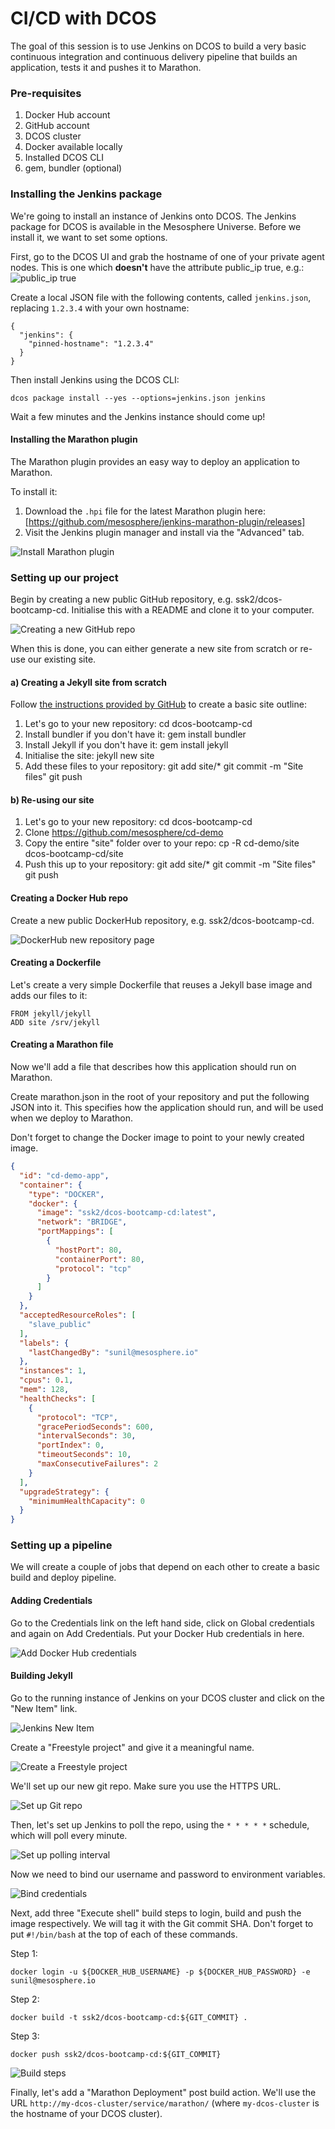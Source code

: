 # CI/CD with DCOS

The goal of this session is to use Jenkins on DCOS to build a very basic continuous integration and continuous delivery pipeline that builds an application, tests it and pushes it to Marathon.

### Pre-requisites

1. Docker Hub account
2. GitHub account
3. DCOS cluster
4. Docker available locally
5. Installed DCOS CLI
6. gem, bundler (optional)

### Installing the Jenkins package

We're going to install an instance of Jenkins onto DCOS. The Jenkins package for DCOS is available in the Mesosphere Universe. Before we install it, we want to set some options.

First, go to the DCOS UI and grab the hostname of one of your private agent nodes. This is one which **doesn't** have the attribute public_ip true, e.g.:
![public_ip true](http://cl.ly/1C2E3v2q243S/Image%202016-04-14%20at%201.41.14%20PM.png)

Create a local JSON file with the following contents, called `jenkins.json`, replacing `1.2.3.4` with your own hostname:
```
{
  "jenkins": {
    "pinned-hostname": "1.2.3.4"
  }
}
```

Then install Jenkins using the DCOS CLI:
```
dcos package install --yes --options=jenkins.json jenkins
```

Wait a few minutes and the Jenkins instance should come up!

#### Installing the Marathon plugin

The Marathon plugin provides an easy way to deploy an application to Marathon.

To install it:

1. Download the `.hpi` file for the latest Marathon plugin here: [https://github.com/mesosphere/jenkins-marathon-plugin/releases]
2. Visit the Jenkins plugin manager and install via the "Advanced" tab.

![Install Marathon plugin](http://cl.ly/2V2c3W2V3e1D/Image%202016-04-14%20at%201.58.23%20PM.png)

### Setting up our project

Begin by creating a new public GitHub repository, e.g. ssk2/dcos-bootcamp-cd. Initialise this with a README and clone it to your computer.

![Creating a new GitHub repo](http://f.cl.ly/items/3o0n2M3B0H0v1s102r2J/Image%202016-04-14%20at%201.28.48%20PM.png)

When this is done, you can either generate a new site from scratch or re-use our existing site.

#### a) Creating a Jekyll site from scratch

Follow [the instructions provided by GitHub](http://www.stephaniehicks.com/githubPages_tutorial/pages/githubpages-jekyll.html) to create a basic site outline:

1. Let's go to your new repository:
    cd dcos-bootcamp-cd
2. Install bundler if you don't have it:
    gem install bundler
3. Install Jekyll if you don't have it:
    gem install jekyll
4. Initialise the site:
    jekyll new site
5. Add these files to your repository:
    git add site/*
    git commit -m "Site files"
    git push

#### b) Re-using our site

1. Let's go to your new repository:
    cd dcos-bootcamp-cd
2. Clone https://github.com/mesosphere/cd-demo
3. Copy the entire "site" folder over to your repo:
    cp -R cd-demo/site dcos-bootcamp-cd/site
4. Push this up to your repository:
    git add site/*
    git commit -m "Site files"
    git push

#### Creating a Docker Hub repo

Create a new public DockerHub repository, e.g. ssk2/dcos-bootcamp-cd.

![DockerHub new repository page](http://f.cl.ly/items/1J1n0a2K1O2c0p0s0T11/Image%202016-04-14%20at%201.22.07%20PM.png)

#### Creating a Dockerfile

Let's create a very simple Dockerfile that reuses a Jekyll base image and adds our files to it:

```
FROM jekyll/jekyll
ADD site /srv/jekyll
```

#### Creating a Marathon file

Now we'll add a file that describes how this application should run on Marathon.

Create marathon.json in the root of your repository and put the following JSON into it. This specifies how the application should run, and will be used when we deploy to Marathon.

Don't forget to change the Docker image to point to your newly created image.

```json
{
  "id": "cd-demo-app",
  "container": {
    "type": "DOCKER",
    "docker": {
      "image": "ssk2/dcos-bootcamp-cd:latest",
      "network": "BRIDGE",
      "portMappings": [
        {
          "hostPort": 80,
          "containerPort": 80,
          "protocol": "tcp"
        }
      ]
    }
  },
  "acceptedResourceRoles": [
    "slave_public"
  ],
  "labels": {
    "lastChangedBy": "sunil@mesosphere.io"
  },
  "instances": 1,
  "cpus": 0.1,
  "mem": 128,
  "healthChecks": [
    {
      "protocol": "TCP",
      "gracePeriodSeconds": 600,
      "intervalSeconds": 30,
      "portIndex": 0,
      "timeoutSeconds": 10,
      "maxConsecutiveFailures": 2
    }
  ],
  "upgradeStrategy": {
    "minimumHealthCapacity": 0
  }
}
```

### Setting up a pipeline

We will create a couple of jobs that depend on each other to create a basic build and deploy pipeline.

#### Adding Credentials

Go to the Credentials link on the left hand side, click on Global credentials and again on Add Credentials. Put your Docker Hub credentials in here.

![Add Docker Hub credentials](http://cl.ly/063D0T0g3m3r/Image%202016-04-14%20at%201.47.35%20PM.png)

#### Building Jekyll

Go to the running instance of Jenkins on your DCOS cluster and click on the "New Item" link.

![Jenkins New Item](http://f.cl.ly/items/3m100B1T0D3J3W1I181w/Image%202016-04-14%20at%201.32.39%20PM.png)

Create a "Freestyle project" and give it a meaningful name.

![Create a Freestyle project](http://f.cl.ly/items/47390s2W0Y2I1o0V0y3l/Image%202016-04-14%20at%201.33.34%20PM.png)

We'll set up our new git repo. Make sure you use the HTTPS URL.

![Set up Git repo](http://cl.ly/0t1T312p0M0F/Image%202016-04-14%20at%201.38.05%20PM.png)

Then, let's set up Jenkins to poll the repo, using the `* * * * *` schedule, which will poll every minute.

![Set up polling interval](http://cl.ly/243p3e3r2P1W/Image%202016-04-14%20at%201.39.21%20PM.png)

Now we need to bind our username and password to environment variables.

![Bind credentials](http://cl.ly/3I0y0G29062E/Image%202016-04-14%20at%201.49.49%20PM.png)

Next, add three "Execute shell" build steps to login, build and push the image respectively. We will tag it with the Git commit SHA. Don't forget to put `#!/bin/bash` at the top of each of these commands.

Step 1:

    docker login -u ${DOCKER_HUB_USERNAME} -p ${DOCKER_HUB_PASSWORD} -e sunil@mesosphere.io


Step 2:

    docker build -t ssk2/dcos-bootcamp-cd:${GIT_COMMIT} .

Step 3:

    docker push ssk2/dcos-bootcamp-cd:${GIT_COMMIT}

![Build steps](http://cl.ly/131L460C3K36/Image%202016-04-14%20at%201.54.22%20PM.png)

Finally, let's add a "Marathon Deployment" post build action. We'll use the URL `http://my-dcos-cluster/service/marathon/` (where `my-dcos-cluster` is the hostname of your DCOS cluster).
